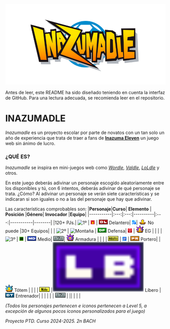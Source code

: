 <p align="center">
  <img src="/assets/images/WEB/Inazumadle.png">
</p>

Antes de leer, este README ha sido diseñado teniendo en cuenta la interfaz de GitHub. Para una lectura adecuada, se recomienda leer en el repositorio.

# INAZUMADLE
_Inazumadle_ es un proyecto escolar por parte de novatos con un tan solo un año de experiencia que trata de traer a fans de [**Inazuma Eleven**](https://www.inazuma.jp/victory-road/en/) un juego web sin ánimo de lucro.

### ¿QUÉ ES?
_Inazumadle_ se inspira en mini-juegos web como [_Wordle_](https://www.nytimes.com/games/wordle/index.html), [_Valdle_](https://valdle.gg), [_LoLdle_](https://loldle.net) y otros.

En este juego deberás adivinar un personaje escogido aleatoriamente entre los disponibles y tú, con 6 intentos, deberás adivinar de qué personaje se trata. ¿Cómo? Al adivinar un personaje se verán siete características y se indicaran si son iguales o no a las del personaje que hay que adivinar.

Las características comprobables son:
|**Personaje**|**Curso**|  **Elemento**  |   **Posición**   |**Género**| **Invocador** |**Equipo**| 
|-----------|:---:|:---:|----------|:---:|-----------|--------|
|120+ PJs.| ![1º](/assets/images/MISCELANEO/1º.png) | ![Fuego](/assets/images/MISCELANEO/Fuego.png) | ![Delantero](/assets/images/MISCELANEO/DL.png) Delantero| ![M](/assets/images/MISCELANEO/M.png)| ![No Invocador](/assets/images/MISCELANEO/EG-N.png) No puede |30+ Equipos|
|  | ![2º](/assets/images/MISCELANEO/2º.png) | ![Montaña](/assets/images/MISCELANEO/Montaña.png) | ![Defensa](/assets/images/MISCELANEO/DF.png) Defensa| ![F](/assets/images/MISCELANEO/F.png) | ![EG](/assets/images/MISCELANEO/EG.png) EG |  |
|  | ![3º](/assets/images/MISCELANEO/3º.png) | ![Bosque](/assets/images/MISCELANEO/Bosque.png) | ![Medio](/assets/images/MISCELANEO/MD.png) Medio| ![???](/assets/images/MISCELANEO/Por_Definir.png)| ![Armadura](/assets/images/MISCELANEO/EG_ARM.png) Armadura |  |
|  | ![Adulto](/assets/images/MISCELANEO/ADULTO.png) | ![Aire](/assets/images/MISCELANEO/Aire.png) | ![Portero](/assets/images/MISCELANEO/PR.png) Portero|  | ![Tótem](/assets/images/MISCELANEO/Totem.png) Tótem |  |
|  | ![Niño](/assets/images/MISCELANEO/NINO.png) |![Líbero](/assets/images/MISCELANEO/DF_LB.png) Líbero | ![Entrenador](/assets/images/MISCELANEO/DT.png) Entrenador|  |  |  |
|  | ![???](/assets/images/MISCELANEO/Por_Definir.png) | ||  |  |  |

_(Todos los personajes pertenecen e iconos pertenecen a Level 5, a excepción de algunos pocos iconos personalizados para el juego)_

_Proyecto PTD. Curso 2024-2025. 2n BACH_
